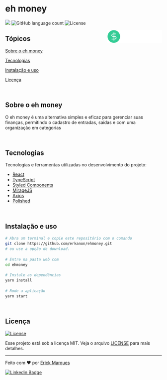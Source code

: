 # eh money

<p>
  <img src="https://img.shields.io/badge/made%20by-ERICK%20MARQUES-3552c8?style=flat-square">
  <img alt="GitHub language count" "2"
  <a href="https://opensource.org/licenses/MIT">
    <img alt="License" src="https://img.shields.io/badge/license-MIT-3552c8?style=flat-square">
  </a>
  
</p>

<img align="right" src="src/assets/logo.svg" width="35%" alt="eh money">

## Tópicos 

[Sobre o eh money](#sobre-o-eh-money)

[Tecnologias](#tecnologias)

[Instalação e uso](#instalação-e-uso)

[Licença](#licença)

<br>

## Sobre o eh money

O eh money é uma alternativa simples e eficaz para gerenciar suas finanças, permitindo o cadastro de entradas, saídas e com uma organização em categorias

<br>

## Tecnologias

Tecnologias e ferramentas utilizadas no desenvolvimento do projeto:

- [React](https://reactjs.org/)
- [TypeScript](https://www.typescriptlang.org/)
- [Styled Components](https://styled-components.com/)
- [MirageJS](https://miragejs.com/)
- [Axios](https://github.com/axios/axios)
- [Polished](https://polished.js.org/)

<br>

## Instalação e uso

```bash
# Abra um terminal e copie este repositório com o comando
git clone https://github.com/erkanon/ehmoney.git
# ou use a opção de download.

# Entre na pasta web com 
cd ehmoney

# Instale as dependências
yarn install

# Rode a aplicação
yarn start
```

<br>


## Licença
<a href="https://opensource.org/licenses/MIT">
    <img alt="License" src="https://img.shields.io/badge/license-MIT-3552c8?style=flat-square">
</a>

<br>

Esse projeto está sob a licença MIT. Veja o arquivo [LICENSE](/LICENSE) para mais detalhes.

---

Feito com :heart: por [Erick Marques](https://github.com/erkanon)

[![Linkedin Badge](https://img.shields.io/badge/-Erick%20Marques-3552c8?style=flat-square&logo=Linkedin&logoColor=white&link=https://www.linkedin.com/in/erick-marques-b60529193/)](https://www.linkedin.com/in/erick-marques-b60529193/)
